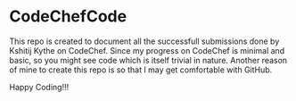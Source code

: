 # CodeChefCode

This repo is created to document all the successfull submissions done by Kshitij Kythe on CodeChef. Since my progress on CodeChef is minimal and basic, so you might see code which is itself trivial in nature. Another reason of mine to create this repo is so that I may get comfortable with GitHub.

Happy Coding!!!
